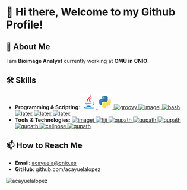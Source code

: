 # 👋 Hi there, Welcome to my Github Profile!

## 🔬 About Me
I am **Bioimage Analyst** currently working at **CMU in CNIO**.

## 🛠️ Skills
- **Programming & Scripting**: <a href="https://www.java.com" target="_blank" rel="noreferrer"> <img src="https://raw.githubusercontent.com/devicons/devicon/master/icons/java/java-original.svg" alt="java" width="40" height="40"/> </a>  <a href="https://www.python.org" target="_blank" rel="noreferrer"> <img src="https://raw.githubusercontent.com/devicons/devicon/master/icons/python/python-original.svg" alt="python" width="40" height="40"/> </a>  <a href="https://upload.wikimedia.org" target="_blank" rel="noreferrer"> <img src="https://upload.wikimedia.org/wikipedia/commons/3/36/Groovy-logo.svg" alt="groovy" width="40" height="40"/> </a>  <a href="https://imagej.net" target="_blank" rel="noreferrer"> <img src="https://imagej.net/imagej-wiki-static/images/d/d1/Imagej2-icon.png" alt="imagej" width="40" height="40"/> </a>  <a href="https://upload.wikimedia.org" target="_blank" rel="noreferrer"> <img src="https://upload.wikimedia.org/wikipedia/commons/4/4b/Bash_Logo_Colored.svg" alt="bash" width="40" height="40"/> </a>  <a href="https://i.sstatic.net" target="_blank" rel="noreferrer"> <img src="https://i.sstatic.net/zHFFO.png" alt="latex" width="50" height="40"/> </a> <a href="https://upload.wikimedia.org" target="_blank" rel="noreferrer"> <img src="https://upload.wikimedia.org/wikipedia/commons/e/e0/Git-logo.svg" alt="latex" width="50" height="40"/> </a>
<a href="https://upload.wikimedia.org" target="_blank" rel="noreferrer"> <img src="https://upload.wikimedia.org/wikipedia/commons/e/e0/Git-logo.svg" alt="latex" width="50" height="40"/> </a>
- **Tools & Technologies**: <a href="https://imagej.net" target="_blank" rel="noreferrer"> <img src="https://imagej.net/imagej-wiki-static/images/d/d1/Imagej2-icon.png" alt="imagej" width="40" height="40"/> </a> <a href="https://fiji.sc" target="_blank" rel="noreferrer"> <img src="https://fiji.sc/site/logo.png" alt="fiji" width="40" height="40"/> </a> <a href="https://avatars.githubusercontent.com" target="_blank" rel="noreferrer"> <img src="https://avatars.githubusercontent.com/u/21292410?s=200&v=4" alt="qupath" width="40" height="40"/> </a> <a href="https://upload.wikimedia.org" target="_blank" rel="noreferrer"> <img src="https://upload.wikimedia.org/wikipedia/commons/1/1f/Icy_imaging_software_logo.png" alt="qupath" width="40" height="40"/> </a> <a href="https://avatars.githubusercontent.com" target="_blank" rel="noreferrer"> <img src="https://avatars.githubusercontent.com/u/39813916?s=200&v=4" alt="qupath" width="40" height="40"/> </a> <a href="https://imagej.net" target="_blank" rel="noreferrer"> <img src="https://imagej.net/media/icons/stardist.jpg" alt="qupath" width="40" height="40"/> </a> <a href="https://camo.githubusercontent.com/" target="_blank" rel="noreferrer"> <img src="https://camo.githubusercontent.com/87c40b9c361fcbc981a20f5dbc58b570882236c8699fe7d11d504a9092528b35/687474703a2f2f7777772e63656c6c706f73652e6f72672f7374617469632f696d616765732f6c6f676f2e706e673f7261773d54727565" alt="cellpose" width="" height="40"/> </a> <a href="https://raw.githubusercontent.com" target="_blank" rel="noreferrer"> <img src="https://upload.wikimedia.org/wikipedia/commons/6/60/Nextflow_logo.png" alt="qupath" width="100" height="40"/> </a>

## 📫 How to Reach Me
- **Email**: acayuela@cnio.es
- **GitHub**: github.com/acayuelalopez


<p><img align="left" src="https://github-readme-stats.vercel.app/api/top-langs?username=acayuelalopez&show_icons=true&locale=en&layout=compact" alt="acayuelalopez" /></p>
